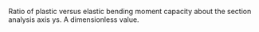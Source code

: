 ﻿Ratio of plastic versus elastic bending moment capacity about the section analysis axis ys. A dimensionless value.